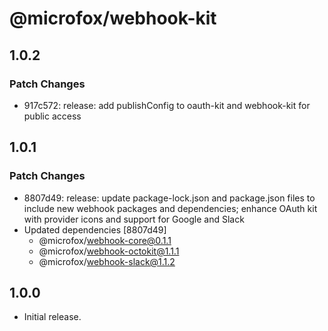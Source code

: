 # @microfox/webhook-kit

## 1.0.2

### Patch Changes

- 917c572: release: add publishConfig to oauth-kit and webhook-kit for public access

## 1.0.1

### Patch Changes

- 8807d49: release: update package-lock.json and package.json files to include new webhook packages and dependencies; enhance OAuth kit with provider icons and support for Google and Slack
- Updated dependencies [8807d49]
  - @microfox/webhook-core@0.1.1
  - @microfox/webhook-octokit@1.1.1
  - @microfox/webhook-slack@1.1.2

## 1.0.0

- Initial release.
